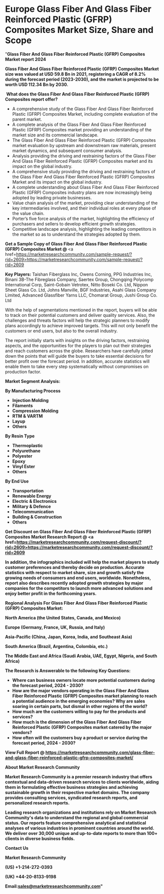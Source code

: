 # Europe Glass Fiber And Glass Fiber Reinforced Plastic (GFRP) Composites Market Size, Share and Scope
"<strong>Glass Fiber And Glass Fiber Reinforced Plastic (GFRP) Composites Market report 2024</strong>

<strong>Glass Fiber And Glass Fiber Reinforced Plastic (GFRP) Composites Market size was valued at USD 59.8 Bn in 2021, registering a CAGR of 8.2% during the forecast period (2023-2030), and the market is projected to be worth USD 112.34 Bn by 2030.</strong>

 <strong><b>What does the Glass Fiber And Glass Fiber Reinforced Plastic (GFRP) Composites report offer?</b></strong>
<ul>
  <li>A comprehensive study of the Glass Fiber And Glass Fiber Reinforced Plastic (GFRP) Composites Market, including complete evaluation of the parent market.</li>
  <li>A complete analysis of the Glass Fiber And Glass Fiber Reinforced Plastic (GFRP) Composites market providing an understanding of the market size and its commercial landscape.</li>
  <li>The Glass Fiber And Glass Fiber Reinforced Plastic (GFRP) Composites market evaluation by upstream and downstream raw materials, present market dynamics, and subsequent consumer analysis.</li>
  <li>Analysis providing the driving and restraining factors of the Glass Fiber And Glass Fiber Reinforced Plastic (GFRP) Composites market and its impact on the global industry.</li>
  <li>A comprehensive study providing the driving and restraining factors of the Glass Fiber And Glass Fiber Reinforced Plastic (GFRP) Composites Market and its impact on the global industry.</li>
  <li>A complete understanding about Glass Fiber And Glass Fiber Reinforced Plastic (GFRP) Composites industry plans are now increasingly being adopted by leading private businesses.</li>
  <li>Value chain analysis of the market, providing clear understanding of the key intermediaries involved, and their individual roles at every phase of the value chain.</li>
  <li>Porter’s five force analysis of the market, highlighting the efficiency of purchasers and sellers to develop efficient growth strategies.</li>
  <li>Competitive landscape analysis, highlighting the leading competitors in the market so as to understand the strategies adopted by them.</li>
</ul>

<strong>Get a Sample Copy of Glass Fiber And Glass Fiber Reinforced Plastic (GFRP) Composites Market @ </strong><a href=https://marketresearchcommunity.com/sample-request/?rid=2609><u>https://marketresearchcommunity.com/sample-request/?rid=2609</u></a>

<strong>Key Players:</strong> 
Taishan Fiberglass Inc, Owens Corning, PPG Industries Inc, Binani 3B-The Fibreglass Company, Saertex Group, Chongqing Polycomp International Corp, Saint-Gobain Vetrotex, Nitto Boseki Co. Ltd, Nippon Sheet Glass Co. Ltd, Johns Manville, BGF Industries, Asahi Glass Company Limited, Advanced Glassfiber Yarns LLC, Chomarat Group, Jushi Group Co. Ltd

With the help of segmentations mentioned in the report, buyers will be able to track on their potential customers and deliver quality services. Also, the challenges and threats factors will help the strategic planners to modify plans accordingly to achieve improved targets. This will not only benefit the customers or end users, but also to the overall industry.

The report initially starts with insights on the driving factors, restraining aspects, and the opportunities for the players to plan out their strategies and reach customers across the globe. Researchers have carefully jotted down the points that will guide the buyers to take essential decisions for better profit over the forecast period. In addition, accurate statistics will enable them to take every step systematically without compromises on production factor.

<strong>Market Segment Analysis:</strong>


<strong><strong>By Manufacturing Process</strong></h4>
<ul>
 	<li>Injection Molding</li>
 	<li>Filaments</li>
 	<li>Compression Molding</li>
 	<li>RTM &amp; VARTM</li>
 	<li>Layup</li>
 	<li>Others</li>
</ul>
<strong><strong>By Resin Type</strong></h4>
<ul>
 	<li>Thermoplastic</li>
 	<li>Polyurethane</li>
 	<li>Polyester</li>
 	<li>Epoxy</li>
 	<li>Vinyl Ester</li>
 	<li>Others</li>
</ul>
<strong><strong>By End Use</strong></h4>
<ul>
 	<li>Transportation</li>
 	<li>Renewable Energy</li>
 	<li>Electric &amp; Electronics</li>
 	<li>Military &amp; Defence</li>
 	<li>Telecommunication</li>
 	<li>Building &amp; Construction</li>
 	<li>Others</li>
</ul>

<strong>Get Discount on Glass Fiber And Glass Fiber Reinforced Plastic (GFRP) Composites Market Research Report @ </b></strong><a href=https://marketresearchcommunity.com/request-discount/?rid=2609><u>https://marketresearchcommunity.com/request-discount/?rid=2609</u></a>

In addition, the infographics included will help the market players to study customer preferences and thereby decide on production. Accurate statistics with respect to market share, size and growth satisfy the growing needs of consumers and end users, worldwide. Nonetheless, report also describes recently adopted growth strategies by major companies for the competitors to launch more advanced solutions and enjoy better profit in the forthcoming years.

<strong>Regional Analysis For Glass Fiber And Glass Fiber Reinforced Plastic (GFRP) Composites Market:</strong>

<strong>North America</strong> (the United States, Canada, and Mexico)

<strong>Europe</strong> (Germany, France, UK, Russia, and Italy)

<strong>Asia-Pacific</strong> (China, Japan, Korea, India, and Southeast Asia)

<strong>South America</strong> (Brazil, Argentina, Colombia, etc.)

<strong>The Middle East and Africa</strong> (Saudi Arabia, UAE, Egypt, Nigeria, and South Africa)

<strong>The Research is Answerable to the following Key Questions:</strong>
<ul>
 	<li>Where can business owners locate more potential customers during the forecast period, 2024 - 2030?</li>
 	<li>How are the major vendors operating in the Glass Fiber And Glass Fiber Reinforced Plastic (GFRP) Composites market planning to reach a potential audience in the emerging economies? Why are sales soaring in certain parts, but dismal in other regions of the world?</li>
 	<li>How much are the customers willing to pay for the products and services?</li>
 	<li>How much is the dimension of the Glass Fiber And Glass Fiber Reinforced Plastic (GFRP) Composites market catered by the major vendors?</li>
 	<li>How often will the customers buy a product or service during the forecast period, 2024 - 2030?</li>
</ul>

<strong>View Full Report @</strong> <a href=https://marketresearchcommunity.com/glass-fiber-and-glass-fiber-reinforced-plastic-gfrp-composites-market/>https://marketresearchcommunity.com/glass-fiber-and-glass-fiber-reinforced-plastic-gfrp-composites-market/</a>

<strong>About Market Research Community</strong>

Market Research Community is a premier research industry that offers contextual and data-driven research services to clients worldwide, aiding them in formulating effective business strategies and achieving sustainable growth in their respective market domains. The company provides consulting services, syndicated research reports, and personalized research reports.

Leading research organizations and institutions rely on Market Research Community's data to understand the regional and global commercial status. Our reports feature comprehensive analytical and statistical analyses of various industries in prominent countries around the world. We deliver over 30,000 unique and up-to-date reports to more than 100+ clients in diverse business fields.

<strong>Contact Us</strong>

<strong>Market Research Community</strong>

(US) +1-214-272-0393

(UK) +44-20-8133-9198

<strong>Email:</strong>sales@marketresearchcommunity.com"
